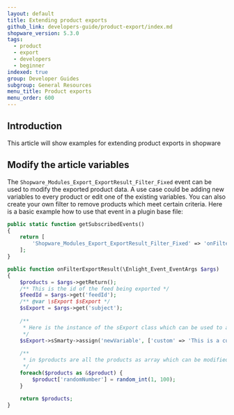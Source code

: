 ```yaml
---
layout: default
title: Extending product exports
github_link: developers-guide/product-export/index.md
shopware_version: 5.3.0
tags:
  - product
  - export
  - developers
  - beginner
indexed: true
group: Developer Guides
subgroup: General Resources
menu_title: Product exports
menu_order: 600
---
```


<div class="toc-list"></div>

## Introduction
This article will show examples for extending product exports in shopware

## Modify the article variables
The `Shopware_Modules_Export_ExportResult_Filter_Fixed` event can be used to modify the exported  product data. A use case could be adding new variables to every product or edit one of the existing variables. You can also create your own filter to remove products which meet certain criteria. Here is a basic example how to use that event in a plugin base file:
```php
public static function getSubscribedEvents()
{
	return [
		'Shopware_Modules_Export_ExportResult_Filter_Fixed' => 'onFilterExportResult',
	];
}

public function onFilterExportResult(\Enlight_Event_EventArgs $args)
{
	$products = $args->getReturn();
	/** This is the id of the feed being exported */
	$feedId = $args->get('feedId');
	/** @var \sExport $sExport */
	$sExport = $args->get('subject');
	
	/**
	 * Here is the instance of the sExport class which can be used to add new variables to smarty for example
	 */
	$sExport->sSmarty->assign('newVariable', ['custom' => 'This is a custom variable available in the export template']);
	
	/**
	 * in $products are all the products as array which can be modified here
	 */
	foreach($products as &$product) {
		$product['randomNumber'] = random_int(1, 100);
	}
	
	return $products;
}
```